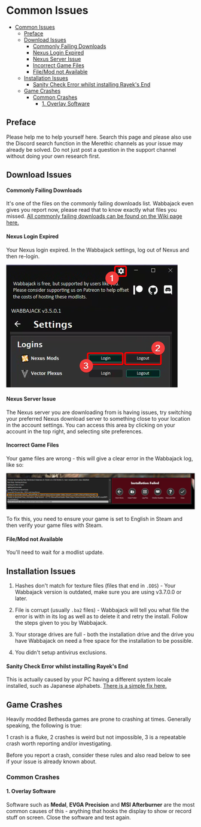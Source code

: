 # Common Issues

- [Common Issues](#common-issues)
  - [Preface](#preface)
  - [Download Issues](#download-issues)
      - [Commonly Failing Downloads](#commonly-failing-downloads)
      - [Nexus Login Expired](#nexus-login-expired)
      - [Nexus Server Issue](#nexus-server-issue)
      - [Incorrect Game Files](#incorrect-game-files)
      - [File/Mod not Available](#filemod-not-available)
  - [Installation Issues](#installation-issues)
      - [Sanity Check Error whilst installing Rayek's End](#sanity-check-error-whilst-installing-rayeks-end)
  - [Game Crashes](#game-crashes)
    - [Common Crashes](#common-crashes)
      - [1. Overlay Software](#1-overlay-software)

## Preface
Please help me to help yourself here. Search this page and please also use the Discord search function in the Merethic channels as your issue may already be solved. Do not just post a question in the support channel without doing your own research first.

## Download Issues

#### Commonly Failing Downloads
It's one of the files on the commonly failing downloads list. Wabbajack even gives you report now, please read that to know exactly what files you missed. [All commonly failing downloads can be found on the Wiki page here.](https://github.com/iAmMe27/WoD/wiki)

#### Nexus Login Expired
Your Nexus login expired. In the Wabbajack settings, log out of Nexus and then re-login.

![Nexus Relog](img/NexusRelog.png)

#### Nexus Server Issue
The Nexus server you are downloading from is having issues, try switching your preferred Nexus download server to something close to your location in the account settings. You can access this area by clicking on your account in the top right, and selecting site preferences.

#### Incorrect Game Files
Your game files are wrong - this will give a clear error in the Wabbajack log, like so:

![Game file error](img/GameFileError.png)

To fix this, you need to ensure your game is set to English in Steam and then verify your game files with Steam.

#### File/Mod not Available
You'll need to wait for a modlist update.

## Installation Issues

1. Hashes don't match for texture files (files that end in `.DDS`) - Your Wabbajack version is outdated, make sure you are using v3.7.0.0 or later.

2. File is corrupt (usually `.ba2` files) - Wabbajack will tell you what file the error is with in its log as well as to delete it and retry the install. Follow the steps given to you by Wabbajack.

3. Your storage drives are full - both the installation drive and the drive you have Wabbajack on need a free space for the installation to be possible.

4. You didn't setup antivirus exclusions.

#### Sanity Check Error whilst installing Rayek's End
This is actually caused by your PC having a different system locale installed, such as Japanese alphabets. [There is a simple fix here.](https://github.com/ForgottenGlory/Living-Skyrim-2/issues/69#issuecomment-643644342)

## Game Crashes
Heavily modded Bethesda games are prone to crashing at times. Generally speaking, the following is true:

1 crash is a fluke, 2 crashes is weird but not impossible, 3 is a repeatable crash worth reporting and/or investigating.

Before you report a crash, consider these rules and also read below to see if your issue is already known about.

### Common Crashes

#### 1. Overlay Software
Software such as **Medal**, **EVGA Precision** and **MSI Afterburner** are the most common causes of this - anything that hooks the display to show or record stuff on screen. Close the software and test again.
